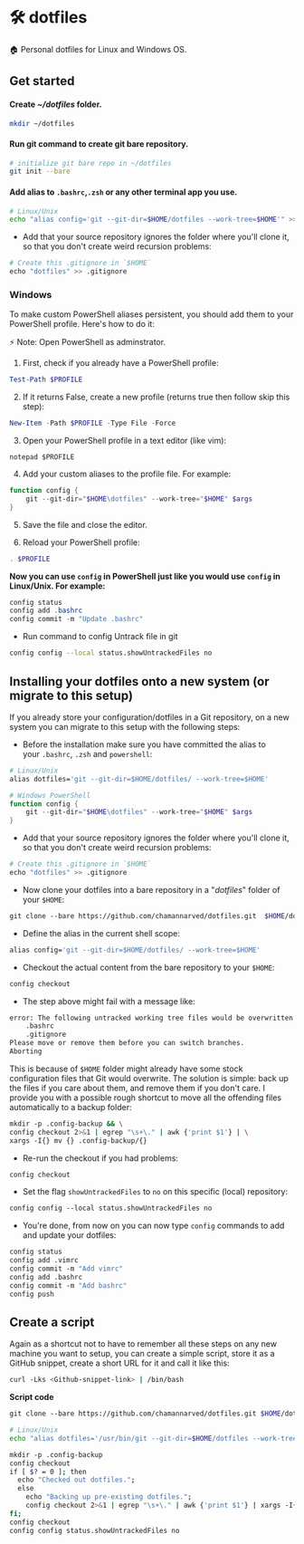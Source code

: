 # 🛠️ dotfiles
🏠 Personal dotfiles for Linux and Windows OS.

<!-- _⚠️ Note: If needed switch to a specific branch for a particular OS config._ -->

## Get started

#### Create *~/dotfiles* folder.
```bash
mkdir ~/dotfiles
```

#### Run git command to create git bare repository.
```bash
# initialize git bare repo in ~/dotfiles
git init --bare
```

#### Add alias to `.bashrc`,`.zsh` or any other terminal app you use.
```bash
# Linux/Unix
echo "alias config='git --git-dir=$HOME/dotfiles --work-tree=$HOME'" >> $HOME/.bashrc
```

- Add that your source repository ignores the folder where you'll clone it, so that you don't create weird recursion problems:

```bash
# Create this .gitignore in `$HOME` 
echo "dotfiles" >> .gitignore
```

### **Windows**
To make custom PowerShell aliases persistent, you should add them to your PowerShell profile. Here's how to do it:

⚡ Note: Open PowerShell as adminstrator.
1. First, check if you already have a PowerShell profile:

```powershell
Test-Path $PROFILE
```

2. If it returns False, create a new profile (returns true then follow skip this step):
```powershell
New-Item -Path $PROFILE -Type File -Force
```

3. Open your PowerShell profile in a text editor (like vim):
```powershelll
notepad $PROFILE
```

4. Add your custom aliases to the profile file. For example:
```powershell
function config {
    git --git-dir="$HOME\dotfiles" --work-tree="$HOME" $args
}
```

5. Save the file and close the editor.

6. Reload your PowerShell profile:
```powershell
. $PROFILE
```

**Now you can use `config` in PowerShell just like you would use `config` in Linux/Unix. For example:**
```powershell
config status
config add .bashrc
config commit -m "Update .bashrc"
```


- Run command to config Untrack file in git
```bash
config config --local status.showUntrackedFiles no
```




## Installing your dotfiles onto a new system (or migrate to this setup)

If you already store your configuration/dotfiles in a Git repository, on a new system you can migrate to this setup with the following steps:

- Before the installation make sure you have committed the alias to your `.bashrc`, `.zsh` and `powershell`:

```bash
# Linux/Unix
alias dotfiles='git --git-dir=$HOME/dotfiles/ --work-tree=$HOME'

```

```powershell
# Windows PowerShell
function config {
    git --git-dir="$HOME\dotfiles" --work-tree="$HOME" $args
}
```

- Add that your source repository ignores the folder where you'll clone it, so that you don't create weird recursion problems:

```bash
# Create this .gitignore in `$HOME` 
echo "dotfiles" >> .gitignore
```

- Now clone your dotfiles into a bare repository in a "_dotfiles_" folder of your `$HOME`:

```bash
git clone --bare https://github.com/chamannarved/dotfiles.git  $HOME/dotfiles
```

- Define the alias in the current shell scope:

```bash
alias config='git --git-dir=$HOME/dotfiles/ --work-tree=$HOME'
```

- Checkout the actual content from the bare repository to your `$HOME`:

```bash
config checkout
```

- The step above might fail with a message like:

```bash
error: The following untracked working tree files would be overwritten by checkout:
    .bashrc
    .gitignore
Please move or remove them before you can switch branches.
Aborting
```

This is because of `$HOME` folder might already have some stock configuration files that Git would overwrite. The solution is simple: back up the files if you care about them, and remove them if you don't care. I provide you with a possible rough shortcut to move all the offending files automatically to a backup folder:

```bash
mkdir -p .config-backup && \
config checkout 2>&1 | egrep "\s+\." | awk {'print $1'} | \
xargs -I{} mv {} .config-backup/{}
```

- Re-run the checkout if you had problems:

```bash
config checkout
```

- Set the flag `showUntrackedFiles` to `no` on this specific (local) repository:

```bash
config config --local status.showUntrackedFiles no
```

- You're done, from now on you can now type `config` commands to add and update your dotfiles:

```bash
config status
config add .vimrc
config commit -m "Add vimrc"
config add .bashrc
config commit -m "Add bashrc"
config push
```


## Create a script
Again as a shortcut not to have to remember all these steps on any new machine you want to setup, you can create a simple script, store it as a GitHub snippet, create a short URL for it and call it like this:

```bash
curl -Lks <Github-snippet-link> | /bin/bash
```

**Script code**

```bash
git clone --bare https://github.com/chamannarved/dotfiles.git $HOME/dotfiles

# Linux/Unix
echo "alias dotfiles='/usr/bin/git --git-dir=$HOME/dotfiles --work-tree=$HOME'" >> $HOME/.bashrc

mkdir -p .config-backup
config checkout
if [ $? = 0 ]; then
  echo "Checked out dotfiles.";
  else
    echo "Backing up pre-existing dotfiles.";
    config checkout 2>&1 | egrep "\s+\." | awk {'print $1'} | xargs -I{} mv {} .config-backup/{}
fi;
config checkout
config config status.showUntrackedFiles no
```

